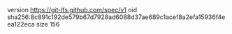 version https://git-lfs.github.com/spec/v1
oid sha256:8c891c192de579b67d7928ad6088d37ae689c1acef8a2efa15936f4eea122eca
size 156
